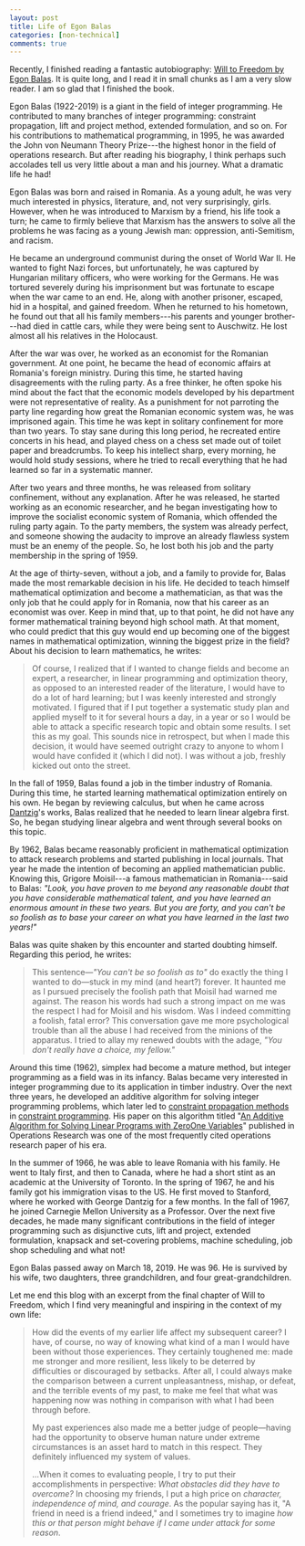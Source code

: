 ```yaml
---
layout: post
title: Life of Egon Balas
categories: [non-technical]
comments: true
---
```


Recently, I finished reading a fantastic autobiography: [Will to Freedom by Egon Balas](https://www.goodreads.com/book/show/2771574-will-to-freedom). It is quite long, and I read it in small chunks as I am a very slow reader. I am so glad that I finished the book. <!-- more -->



Egon Balas (1922-2019) is a giant in the field of integer programming. He contributed to many branches of integer programming: constraint propagation, lift and project method, extended formulation, and so on. For his contributions to mathematical programming, in 1995, he was awarded the John von Neumann Theory Prize---the highest honor in the field of operations research. But after reading his biography, I think perhaps such accolades tell us very little about a man and his journey. What a dramatic life he had!



Egon Balas was born and raised in Romania. As a young adult, he was very much interested in physics, literature, and, not very surprisingly, girls. However, when he was introduced to Marxism by a friend, his life took a turn; he came to firmly believe that Marxism has the answers to solve all the problems he was facing as a young Jewish man: oppression, anti-Semitism, and racism. 



He became an underground communist during the onset of World War II. He wanted to fight Nazi forces, but unfortunately, he was captured by Hungarian military officers, who were working for the Germans. He was tortured severely during his imprisonment but was fortunate to escape when the war came to an end. He, along with another prisoner, escaped, hid in a hospital, and gained freedom. When he returned to his hometown, he found out that all his family members---his parents and younger brother---had died in cattle cars, while they were being sent to Auschwitz. He lost almost all his relatives in the Holocaust. 



After the war was over, he worked as an economist for the Romanian government.  At one point, he became the head of economic affairs at Romania's foreign ministry. During this time, he started having disagreements with the ruling party. As a free thinker, he often spoke his mind about the fact that the economic models developed by his department were not representative of reality. As a punishment for not parroting the party line regarding how great the Romanian economic system was, he was imprisoned again. This time he was kept in solitary confinement for more than two years. To stay sane during this long period, he recreated entire concerts in his head, and played chess on a chess set made out of toilet paper and breadcrumbs. To keep his intellect sharp, every morning, he would hold study sessions, where he tried to recall everything that he had learned so far in a systematic manner. 



After two years and three months, he was released from solitary confinement, without any explanation. After he was released, he started working as an economic researcher, and he began investigating how to improve the socialist economic system of Romania, which offended the ruling party again. To the party members, the system was already perfect, and someone showing the audacity to improve an already flawless system must be an enemy of the people. So, he lost both his job and the party membership in the spring of 1959. 



At the age of thirty-seven, without a job, and a family to provide for, Balas made the most remarkable decision in his life. He decided to teach himself mathematical optimization and become a mathematician, as that was the only job that he could apply for in Romania, now that his career as an economist was over. Keep in mind that, up to that point, he did not have any former mathematical training beyond high school math. At that moment, who could predict that this guy would end up becoming one of the biggest names in mathematical optimization, winning the biggest prize in the field? About his decision to learn mathematics, he writes:



> Of course, I realized that if I wanted to change fields and become an expert, a researcher, in linear programming and optimization theory, as opposed to an interested reader of the literature, I would have to do a lot of hard learning; but I was keenly interested and strongly motivated. I figured that if I put together a systematic study plan and applied myself to it for several hours a day, in a year or so I would be able to attack a specific research topic and obtain some results. I set this as my goal. This sounds nice in retrospect, but when I made this decision, it would have seemed outright crazy to anyone to whom I would have confided it (which I did not). I was without a job, freshly kicked out onto the street.



In the fall of 1959, Balas found a job in the timber industry of Romania. During this time, he started learning mathematical optimization entirely on his own. He began by reviewing calculus, but when he came across [Dantzig](https://en.wikipedia.org/wiki/George_Dantzig)'s works, Balas realized that he needed to learn linear algebra first. So, he began studying linear algebra and went through several books on this topic. 



By 1962, Balas became reasonably proficient in mathematical optimization to attack research problems and started publishing in local journals. That year he made the intention of becoming an applied mathematician public. Knowing this, Grigore Moisil---a famous mathematician in Romania---said to Balas: *"Look, you have proven to me beyond any reasonable doubt that you have considerable mathematical talent, and you have learned an enormous amount in these two years. But you are forty, and you can't be so foolish as to base your career on what you have learned in the last two years!"* 



Balas was quite shaken by this encounter and started doubting himself. Regarding this period, he writes: 



> This sentence—*"You can't be so foolish as to"* do exactly the thing I wanted to do—stuck in my mind (and heart?) forever. It haunted me as I pursued precisely the foolish path that Moisil had warned me against. The reason his words had such a strong impact on me was the respect I had for Moisil and his wisdom. Was I indeed committing a foolish, fatal error? This conversation gave me more psychological trouble than all the abuse I had received from the minions of the apparatus. I tried to allay my renewed doubts with the adage, *"You don't really have a choice, my fellow."*



Around this time (1962), simplex had become a mature method, but integer programming as a field was in its infancy. Balas became very interested in integer programming due to its application in timber industry. Over the next three years, he developed an additive algorithm for solving integer programming problems, which later led to [constraint propagation methods](https://www.ibm.com/support/knowledgecenter/SSSA5P_12.8.0/ilog.odms.cpo.help/CP_Optimizer/User_manual/topics/propagate_propagate.html) in [constraint programming](https://en.wikipedia.org/wiki/Constraint_programming). His paper on this algorithm titled "[An Additive Algorithm for Solving Linear Programs with Zero­One Variables](https://pubsonline.informs.org/doi/10.1287/opre.13.4.517)" published in Operations Research was one of the most frequently cited operations research paper of his era. 



In the summer of 1966, he was able to leave Romania with his family. He went to Italy first, and then to Canada, where he had a short stint as an academic at the University of Toronto. In the spring of 1967, he and his family got his immigration visas to the US. He first moved to Stanford, where he worked with George Dantzig for a few months. In the fall of 1967, he joined Carnegie Mellon University as a Professor. Over the next five decades, he made many significant contributions in the field of integer programming such as disjunctive cuts, lift and project, extended formulation, knapsack and set-covering problems, machine scheduling, job shop scheduling and what not! 



Egon Balas passed away on March 18, 2019. He was 96. He is survived by his wife, two daughters, three grandchildren, and four great-grandchildren. 



Let me end this blog with an excerpt from the final chapter of Will to Freedom, which I find very meaningful and inspiring in the context of my own life:



> How did the events of my earlier life affect my subsequent career? I have, of course, no way of knowing what kind of a man I would have been without those experiences. They certainly toughened me: made me stronger and more resilient, less likely to be deterred by difficulties or discouraged by setbacks. After all, I could always make the comparison between a current unpleasantness, mishap, or defeat, and the terrible events of my past, to make me feel that what was happening now was nothing in comparison with what I had been through before. 
>
> My past experiences also made me a better judge of people—having had the opportunity to observe human nature under extreme circumstances is an asset hard to match in this respect. They definitely influenced my system of values. 
>
> ...When it comes to evaluating people, I try to put their accomplishments in perspective: *What obstacles did they have to overcome?* In choosing my friends, I put a high price on *character, independence of mind, and courage*. As the popular saying has it, "A friend in need is a friend indeed," and I sometimes try to imagine *how this or that person might behave if I came under attack for some reason*.



